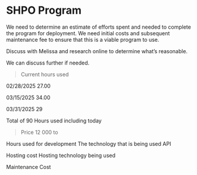 # SHPO Program 
We need to determine an estimate of efforts spent and needed to complete the program for deployment.   We need initial costs and subsequent maintenance fee to ensure that this is a viable program to use.   

Discuss with Melissa and research online to determine what’s reasonable.

We can discuss further if needed.




> Current hours used

02/28/2025
27.00

03/15/2025
34.00

03/31/2025
29

Total of 90 Hours used including today





> Price
12 000 to 


Hours used for development 
The technology that  is being used 
API 

Hosting cost 
Hosting technology being used 


Maintenance Cost 






